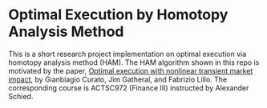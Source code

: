 # Optimal Execution by Homotopy Analysis Method

This is a short research project implementation on optimal execution via homotopy analysis method (HAM). The HAM algorithm shown in this repo is motivated by the paper, [Optimal execution with nonlinear transient market impact](https://arxiv.org/abs/1412.4839), by Gianbiagio Curato, Jim Gatheral, and Fabrizio Lillo. The corresponding course is ACTSC972 (Finance III) instructed by Alexander Schied.
